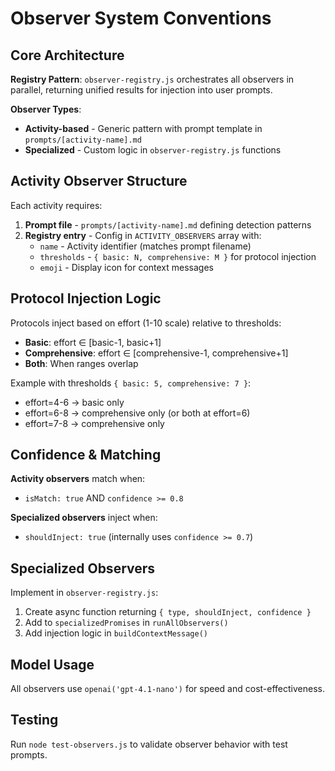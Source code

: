 # Observer System Conventions

## Core Architecture

**Registry Pattern**: `observer-registry.js` orchestrates all observers in parallel, returning unified results for injection into user prompts.

**Observer Types**:
- **Activity-based** - Generic pattern with prompt template in `prompts/[activity-name].md`
- **Specialized** - Custom logic in `observer-registry.js` functions

## Activity Observer Structure

Each activity requires:
1. **Prompt file** - `prompts/[activity-name].md` defining detection patterns
2. **Registry entry** - Config in `ACTIVITY_OBSERVERS` array with:
   - `name` - Activity identifier (matches prompt filename)
   - `thresholds` - `{ basic: N, comprehensive: M }` for protocol injection
   - `emoji` - Display icon for context messages

## Protocol Injection Logic

Protocols inject based on effort (1-10 scale) relative to thresholds:
- **Basic**: effort ∈ [basic-1, basic+1]
- **Comprehensive**: effort ∈ [comprehensive-1, comprehensive+1]
- **Both**: When ranges overlap

Example with thresholds `{ basic: 5, comprehensive: 7 }`:
- effort=4-6 → basic only
- effort=6-8 → comprehensive only (or both at effort=6)
- effort=7-8 → comprehensive only

## Confidence & Matching

**Activity observers** match when:
- `isMatch: true` AND `confidence >= 0.8`

**Specialized observers** inject when:
- `shouldInject: true` (internally uses `confidence >= 0.7`)

## Specialized Observers

Implement in `observer-registry.js`:
1. Create async function returning `{ type, shouldInject, confidence }`
2. Add to `specializedPromises` in `runAllObservers()`
3. Add injection logic in `buildContextMessage()`

## Model Usage

All observers use `openai('gpt-4.1-nano')` for speed and cost-effectiveness.

## Testing

Run `node test-observers.js` to validate observer behavior with test prompts.
